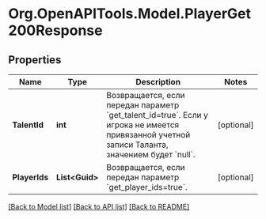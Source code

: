 # Org.OpenAPITools.Model.PlayerGet200Response

## Properties

Name | Type | Description | Notes
------------ | ------------- | ------------- | -------------
**TalentId** | **int** | Возвращается, если передан параметр &#x60;get_talent_id&#x3D;true&#x60;. Если у игрока не имеется привязанной учетной записи Таланта, значением будет &#x60;null&#x60;. | [optional] 
**PlayerIds** | **List&lt;Guid&gt;** | Возвращается, если передан параметр &#x60;get_player_ids&#x3D;true&#x60;. | [optional] 

[[Back to Model list]](../README.md#documentation-for-models) [[Back to API list]](../README.md#documentation-for-api-endpoints) [[Back to README]](../README.md)

